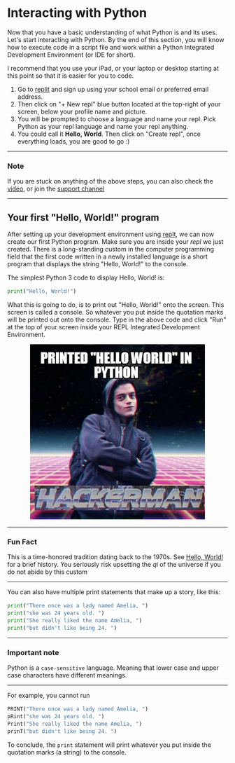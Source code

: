 # Interacting with Python

Now that you have a basic understanding of what Python is and its uses. Let's start interacting with Python.
By the end of this section, you will know how to execute code in a script file and work within a Python Integrated Development Environment (or IDE for short).

I recommend that you use your iPad, or your laptop or desktop starting at this point so that it is easier for you to code.

1. Go to [replit](https://replit.com/signup) and sign up using your school email or preferred email address.
2. Then click on "+ New repl" blue button located at the top-right of your screen, below your profile name and picture.
3. You will be prompted to choose a language and name your repl. Pick Python as your repl language and name your repl anything.
4. You could call it **Hello, World**. Then click on "Create repl", once everything loads, you are good to go :)

---

### Note

If you are stuck on anything of the above steps, you can also check the [video](#interacting-with-python), or join the [support channel](https://hilgrove.codes/support)

---

## Your first "Hello, World!" program

After setting up your development environment using [replt](https://replit.com/), we can now create our first Python program.
Make sure you are inside your *repl* we just created. There is a long-standing custom in the computer programming field that the first code written in a newly installed language is a short program that displays the string "Hello, World!" to the console.

The simplest Python 3 code to display Hello, World! is:

```py
print("Hello, World!")
```

What this is going to do, is to print out "Hello, World!" onto the screen. This screen is called a console.
So whatever you put inside the quotation marks will be printed out onto the console. 
Type in the above code and click "Run" at the top of your screen inside your REPL Integrated Development Environment.

<p align="center">
  <img src="./assets/helloworld.jpg" alt="Python 'Hello World' program meme" />
</p>

---

### Fun Fact

This is a time-honored tradition dating back to the 1970s. See [Hello, World!](https://en.wikipedia.org/wiki/%22Hello,_World!%22_program) for a brief history. You seriously risk upsetting the _qi_ of the universe if you do not abide by this custom

---

You can also have multiple print statements that make up a story, like this:

```py
print("There once was a lady named Amelia, ")
print("she was 24 years old. ")
print("She really liked the name Amelia, ")
print("but didn't like being 24. ")
```

---
### Important note

Python is a `case-sensitive` language. Meaning that lower case and upper case characters have different meanings.

---

For example, you cannot run

```py
PRINT("There once was a lady named Amelia, ")
pRint("she was 24 years old. ")
Print("She really liked the name Amelia, ")
prinT("but didn't like being 24. ")
```

To conclude, the `print` statement will print whatever you put inside the quotation marks (a string) to the console.
